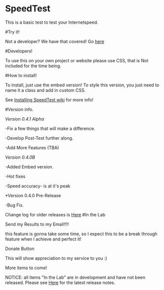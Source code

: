 # SpeedTest

This is a basic test to test your Internetspeed. 



#Try it!

Not a developer? We have that covered! Go <a href="http://jdc20181.github.io/SpeedTest/">here</a>

#Developers!

To use this on your own project or website please use CSS, that is Not included for the time being. 

#How to install!

To install, just use the embed version! To style this version, you just need to name it a class and add in custom CSS. 

See <a href="https://github.com/jdc20181/SpeedTest/wiki/Installing-SpeedTest">Installing SpeedTest wiki</a> for more info!


#Version info. 

*Version 0.4.1 Alpha*

-Fix a few things that will make a difference. 

-Develop Post-Test further along. 

-Add More Features (TBA)


*Version 0.4.0B*

-Added Embed version. 

-Hot fixes

-Speed accuracy- is at it's peak


*Version 0.4.0 Pre-Release

-Bug Fix.

Change log for older releases is <a href="https://github.com/jdc20181/SpeedTest/wiki/Change-Log">Here</a>
#In the Lab

Send my Results to my Email!!!!

this feature is gonna take some time, so I expect this to be a break through feature when I achieve and perfect it!

Donate Button

This will show appreciation to my service to you :)

More items to come!

NOTICE: all items "In the Lab" are in development and have not been released.  Please see <a href="https://github.com/jdc20181/SpeedTest/blob/master/README.md#version-info">Here</a> for the latest release notes. 


